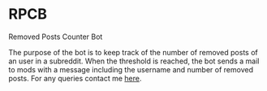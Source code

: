 # RPCB
Removed Posts Counter Bot

The purpose of the bot is to keep track of the number of removed posts of an user in a subreddit. When the threshold is reached, the bot sends a mail to mods with a message including the username and number of removed posts. For any queries contact me [here](https://np.reddit.com/message/compose/?to=QuantumBrute&subject).
